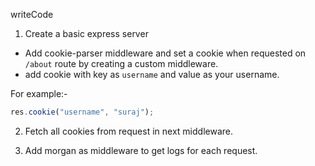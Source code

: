 writeCode

1. Create a basic express server

- Add cookie-parser middleware and set a cookie when requested on `/about` route by creating a custom middleware.
- add cookie with key as `username` and value as your username.

For example:-

```js
res.cookie("username", "suraj");


```

2. Fetch all cookies from request in next middleware.

3. Add morgan as middleware to get logs for each request.
